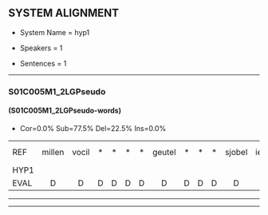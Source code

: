 
## SYSTEM ALIGNMENT

- System Name = hyp1

- Speakers = 1

- Sentences = 1

---

### S01C005M1_2LGPseudo

#### (S01C005M1_2LGPseudo-words)

- Cor=0.0%	Sub=77.5%	Del=22.5%	Ins=0.0%

|  |  |  |  |  |  |  |  |  |  |  |  |  |  |  |  |  |  |  |  |  |  |  |  |  |  |  |  |  |  |  |  |  |  |  |  |  |  |  |  |  |  |  |  |  |  |  |  |  |  |  |  |  |  |  |  |  |  |  |  |  |  |  |  |  |  |  |  |  |  |  |  |
|:--- |:---:|:---:|:---:|:---:|:---:|:---:|:---:|:---:|:---:|:---:|:---:|:---:|:---:|:---:|:---:|:---:|:---:|:---:|:---:|:---:|:---:|:---:|:---:|:---:|:---:|:---:|:---:|:---:|:---:|:---:|:---:|:---:|:---:|:---:|:---:|:---:|:---:|:---:|:---:|:---:|:---:|:---:|:---:|:---:|:---:|:---:|:---:|:---:|:---:|:---:|:---:|:---:|:---:|:---:|:---:|:---:|:---:|:---:|:---:|:---:|:---:|:---:|:---:|:---:|:---:|:---:|:---:|:---:|:---:|:---:|:---:|
| REF | millen | vocil | * | * | * | * | geutel | * | * | * | sjobel | ierpieuw | * | * | * | walaan | * | erke | * | haweel | saarweng | * | gevicht | * | eemde | * | bepoud | orstalk | * | *(vetten) | gefouw | vurpaand | nizung | *t | fiewon | kneurem | * | vawaai | * | * | * | strellen | zwieten | foetbans*(voetbal) | oonste | * | muider | grijnken | schielstaug | * | prilsood | * | vloender | * | milste | * | veurder | * | kloeien | ulen | orponk | * | schodig | ijpo | * | menuur | spreikje | * | * | hiffreeuw | wooien |
| HYP1 |  |  |  |  |  |  |  |  |  |  |  |  |  |  |  |  | v | v | green | ta | o | woudn | uh | ha | s | a | zi | viht | ole | da | be | b | pot | os | tlk | veten | gef | a | velm | ne | om | a | elen | z | voed | ba | um | te | min | mugeg | ggen | g | ta | ta | bgel | sot | va | vildeg | es | da | rden | dag | kloe | ln | oog | pe | sgo | kis | epa | ika | em |
| EVAL | D | D | D | D | D | D | D | D | D | D | D | D | D | D | D | D | S | S | S | S | S | S | S | S | S | S | S | S | S | S | S | S | S | S | S | S | S | S | S | S | S | S | S | S | S | S | S | S | S | S | S | S | S | S | S | S | S | S | S | S | S | S | S | S | S | S | S | S | S | S | S |
---

---
